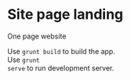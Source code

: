 # Site page landing
 One page website
 
 Use <code>grunt build</code> to build the app.
 <br>
 Use <code>grunt serve</code> to run development server.
